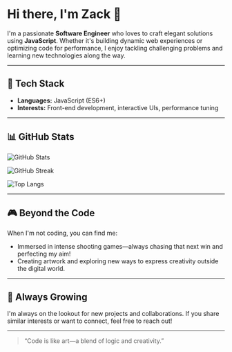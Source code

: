 # Hi there, I'm Zack 👋

I'm a passionate **Software Engineer** who loves to craft elegant solutions using **JavaScript**. Whether it's building dynamic web experiences or optimizing code for performance, I enjoy tackling challenging problems and learning new technologies along the way.

---

## 🚀 Tech Stack

- **Languages:** JavaScript (ES6+)
- **Interests:** Front-end development, interactive UIs, performance tuning

---

## 📊 GitHub Stats

![GitHub Stats](https://github-readme-stats.vercel.app/api?username=YOUR_USERNAME&show_icons=true&theme=radical)

![GitHub Streak](https://streak-stats.demolab.com?user=YOUR_USERNAME&theme=radical)

![Top Langs](https://github-readme-stats.vercel.app/api/top-langs/?username=YOUR_USERNAME&layout=compact&theme=radical)

---

## 🎮 Beyond the Code

When I'm not coding, you can find me:
- Immersed in intense shooting games—always chasing that next win and perfecting my aim!
- Creating artwork and exploring new ways to express creativity outside the digital world.

---

## 🌱 Always Growing

I'm always on the lookout for new projects and collaborations. If you share similar interests or want to connect, feel free to reach out!

---

> “Code is like art—a blend of logic and creativity.”